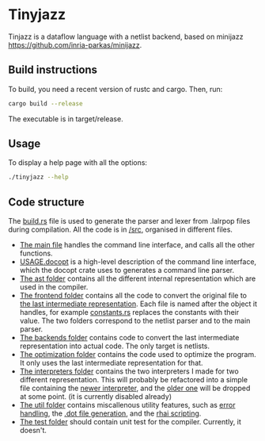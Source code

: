 # Tinyjazz

Tinjazz is a dataflow language with a netlist backend, based on minijazz <https://github.com/inria-parkas/minijazz>.

## Build instructions

To build, you need a recent version of rustc and cargo.
Then, run:

```sh
cargo build --release
```

The executable is in target/release.

## Usage

To display a help page with all the options:

```sh
./tinyjazz --help
```

## Code structure

The [build.rs](build.rs) file is used to generate the parser and lexer from .lalrpop files during compilation.
All the code is in [/src](src/), organised in different files.

* [The main file](src/main.rs) handles the command line interface, and calls all the other functions.
* [USAGE.docopt](src/USAGE.docopt) is a high-level description of the command line interface, which the docopt crate uses to generates a command line parser.
* [The ast folder](src/ast/) contains all the different internal representation which are used in the compiler.
* [The frontend folder](src/frontend) contains all the code to convert the original file to [the last intermediate representation](src/ast/graph.rs). Each file is named after the object it handles, for example [constants.rs](src/frontend/constants.rs) replaces the constants with their value. The two folders correspond to the netlist parser and to the main parser.
* [The backends folder](src/backends) contains code to convert the last intermediate representation into actual code. The only target is netlists.
* [The optimization folder](src/optimization) contains the code used to optimize the program. It only uses the last intermediate representation for that.
* [The interpreters folder](src/interpreters) contains the two interpreters I made for two different representation. This will probably be refactored into a simple file containing the [newer interpreter](src/interpreters/low_level_interpreter.rs), and the [older one](src/interpreters/high_level_interpreter.rs) will be dropped at some point. (it is currently disabled already)
* [The util folder](src/util) contains miscallenous utility features, such as [error handling](src/util/errors.rs), the [.dot file generation](src/util/viz.rs), and the [rhai scripting](src/util/scripting.rs).
* [The test folder](src/test) should contain unit test for the compiler. Currently, it doesn't.
